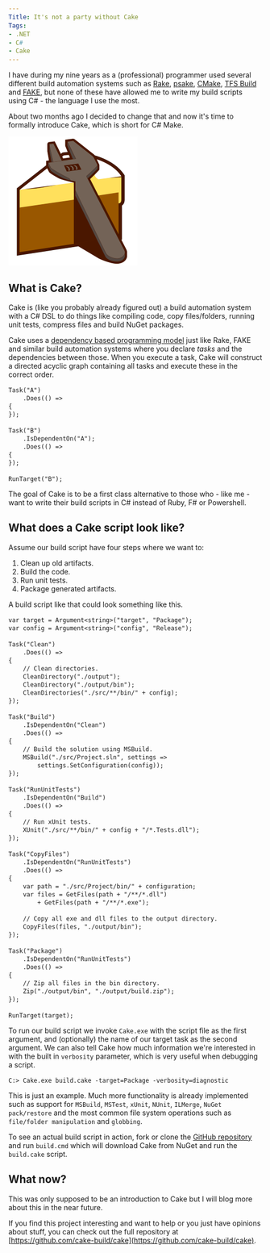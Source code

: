 ```yaml
---
Title: It's not a party without Cake
Tags:
- .NET
- C#
- Cake
---
```


I have during my nine years as a (professional) programmer used several different build automation systems such as [Rake](https://github.com/ruby/rake), [psake](https://github.com/psake/psake), [CMake](http://www.cmake.org/), [TFS Build](http://msdn.microsoft.com/en-us/library/ms181709.aspx) and [FAKE](http://fsharp.github.io/FAKE/), but none of these have allowed me to write my build scripts using C# - the language I use the most.

About two months ago I decided to change that and now it's time to formally introduce Cake, which is short for C# Make.

<!--excerpt-->

![Build Status](/images/cake-medium.png)

## What is Cake?

Cake is (like you probably already figured out) a build automation system with a C# DSL to do things like compiling code, copy files/folders, running unit tests, compress files and build NuGet packages. 

Cake uses a [dependency based programming model](http://martinfowler.com/articles/rake.html#DependencyBasedProgramming) just like Rake, FAKE and similar build automation systems where you declare *tasks* and the dependencies between those. When you execute a task, Cake will construct a directed acyclic graph containing all tasks and execute these in the correct order.

    Task("A")
        .Does(() =>
    {
    });

    Task("B")
        .IsDependentOn("A");
        .Does(() =>
    {
    });

    RunTarget("B");

The goal of Cake is to be a first class alternative to those who - like me - want to write their build scripts in C# instead of Ruby, F# or Powershell.

## What does a Cake script look like?

Assume our build script have four steps where we want to:

1. Clean up old artifacts.
2. Build the code.
3. Run unit tests.
4. Package generated artifacts.

A build script like that could look something like this.

    var target = Argument<string>("target", "Package");
    var config = Argument<string>("config", "Release");

    Task("Clean")
        .Does(() =>
    {
        // Clean directories.
        CleanDirectory("./output");
        CleanDirectory("./output/bin");
        CleanDirectories("./src/**/bin/" + config);
    });

    Task("Build")
        .IsDependentOn("Clean")
        .Does(() =>
    {
        // Build the solution using MSBuild.
        MSBuild("./src/Project.sln", settings => 
            settings.SetConfiguration(config));     
    });

    Task("RunUnitTests")
        .IsDependentOn("Build")
        .Does(() =>
    {
        // Run xUnit tests.
        XUnit("./src/**/bin/" + config + "/*.Tests.dll");
    });

    Task("CopyFiles")
        .IsDependentOn("RunUnitTests")
        .Does(() =>
    {
        var path = "./src/Project/bin/" + configuration;    
        var files = GetFiles(path + "/**/*.dll") 
            + GetFiles(path + "/**/*.exe");

        // Copy all exe and dll files to the output directory.
        CopyFiles(files, "./output/bin");
    });    

    Task("Package")
        .IsDependentOn("RunUnitTests")
        .Does(() =>
    {
        // Zip all files in the bin directory.
        Zip("./output/bin", "./output/build.zip");
    });

    RunTarget(target);

To run our build script we invoke `Cake.exe` with the script file as the first argument, and (optionally) the name of our target task as the second argument. We can also tell Cake how much information we're interested in with the built in `verbosity` parameter, which is very useful when debugging a script.

    C:> Cake.exe build.cake -target=Package -verbosity=diagnostic

This is just an example. Much more functionality is already implemented such as support for `MSBuild`, `MSTest`, `xUnit`, `NUnit`, `ILMerge`, `NuGet pack/restore` and the most common file system operations such as `file/folder manipulation` and `globbing`.

To see an actual build script in action, fork or clone the [GitHub repository](https://github.com/cake-build/cake) and run `build.cmd` which will download Cake from NuGet and run the `build.cake` script.

## What now?

This was only supposed to be an introduction to Cake but I will blog more about this in the near future.

If you find this project interesting and want to help or you just have opinions about stuff, you can check out the full repository at [https://github.com/cake-build/cake](https://github.com/cake-build/cake).